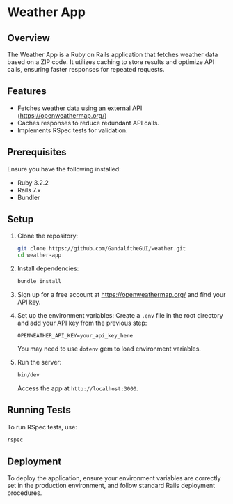 # Weather App

## Overview
The Weather App is a Ruby on Rails application that fetches weather data based on a ZIP code. It utilizes caching to store results and optimize API calls, ensuring faster responses for repeated requests.

## Features
- Fetches weather data using an external API (https://openweathermap.org/)
- Caches responses to reduce redundant API calls.
- Implements RSpec tests for validation.

## Prerequisites
Ensure you have the following installed:
- Ruby 3.2.2
- Rails 7.x
- Bundler

## Setup
1. Clone the repository:
   ```bash
   git clone https://github.com/GandalftheGUI/weather.git
   cd weather-app
   ```

2. Install dependencies:
   ```bash
   bundle install
   ```

3. Sign up for a free account at https://openweathermap.org/ and find your API key.

4. Set up the environment variables:
   Create a `.env` file in the root directory and add your API key from the previous step:
   ```env
   OPENWEATHER_API_KEY=your_api_key_here
   ```
   You may need to use `dotenv` gem to load environment variables.

5. Run the server:
   ```bash
   bin/dev
   ```
   Access the app at `http://localhost:3000`.

## Running Tests
To run RSpec tests, use:
```bash
rspec
```

## Deployment
To deploy the application, ensure your environment variables are correctly set in the production environment, and follow standard Rails deployment procedures.



